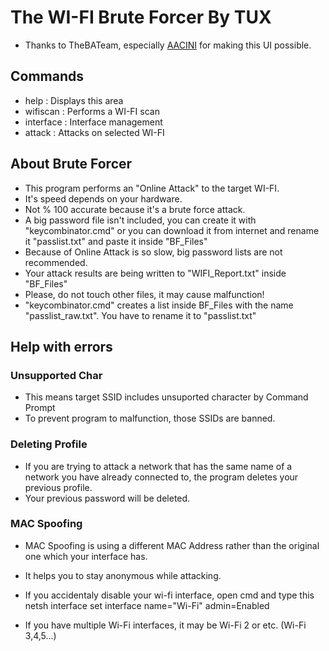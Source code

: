 # The WI-FI Brute Forcer By TUX

- Thanks to TheBATeam, especially [AACINI](https://aacini.org/) for making this UI possible.



## Commands

- help             : Displays this area
- wifiscan         : Performs a WI-FI scan
- interface	   : Interface management
- attack           : Attacks on selected WI-FI


## About Brute Forcer
	
- This program performs an "Online Attack" to the target WI-FI.
- It's speed depends on your hardware.
- Not % 100 accurate because it's a brute force attack.
- A big password file isn't included, you can create it with "keycombinator.cmd" or
you can download it from internet and rename it "passlist.txt" and paste it inside "BF_Files"
- Because of Online Attack is so slow, big password lists are not recommended.
- Your attack results are being written to "WIFI_Report.txt" inside "BF_Files"
- Please, do not touch other files, it may cause malfunction!
- "keycombinator.cmd" creates a list inside BF_Files with the name "passlist_raw.txt".
You have to rename it to "passlist.txt"
## Help with errors

### Unsupported Char

- This means target SSID includes unsuported character by Command Prompt
- To prevent program to malfunction, those SSIDs are banned.


### Deleting Profile

- If you are trying to attack a network that has the same name 
of a network you have already connected to, the program deletes your previous profile.
- Your previous password will be deleted.


### MAC Spoofing

- MAC Spoofing is using a different MAC Address rather than the original one which your interface has.
- It helps you to stay anonymous while attacking.
- If you accidentaly disable your wi-fi interface, open cmd and type this
netsh interface set interface name="Wi-Fi" admin=Enabled
		
- If you have multiple Wi-Fi interfaces, it may be Wi-Fi 2 or etc. (Wi-Fi 3,4,5...)
